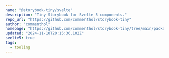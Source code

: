 ```yaml
---
name: "@storybook-tiny/svelte"
description: "Tiny Storybook for Svelte 5 components."
repo_url: "https://github.com/commenthol/storybook-tiny"
author: "commenthol"
homepage: "https://github.com/commenthol/storybook-tiny/tree/main/packages/svelte#readme"
updated: "2024-11-10T20:15:36.102Z"
svelte5: true
tags: 
  - tooling
---
```


